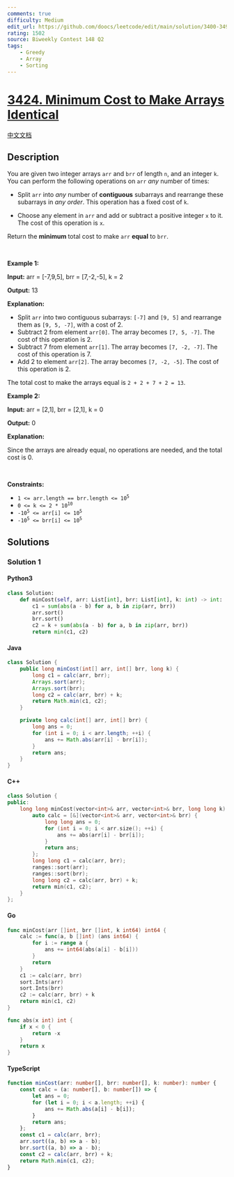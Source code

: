 ```yaml
---
comments: true
difficulty: Medium
edit_url: https://github.com/doocs/leetcode/edit/main/solution/3400-3499/3424.Minimum%20Cost%20to%20Make%20Arrays%20Identical/README_EN.md
rating: 1502
source: Biweekly Contest 148 Q2
tags:
    - Greedy
    - Array
    - Sorting
---
```


<!-- problem:start -->

# [3424. Minimum Cost to Make Arrays Identical](https://leetcode.com/problems/minimum-cost-to-make-arrays-identical)

[中文文档](/solution/3400-3499/3424.Minimum%20Cost%20to%20Make%20Arrays%20Identical/README.md)

## Description

<!-- description:start -->

<p>You are given two integer arrays <code>arr</code> and <code>brr</code> of length <code>n</code>, and an integer <code>k</code>. You can perform the following operations on <code>arr</code> <em>any</em> number of times:</p>

<ul>
	<li>Split <code>arr</code> into <em>any</em> number of <strong>contiguous</strong> <span data-keyword="subarray-nonempty">subarrays</span> and rearrange these subarrays in <em>any order</em>. This operation has a fixed cost of <code>k</code>.</li>
	<li>
	<p>Choose any element in <code>arr</code> and add or subtract a positive integer <code>x</code> to it. The cost of this operation is <code>x</code>.</p>
	</li>
</ul>

<p>Return the <strong>minimum </strong>total cost to make <code>arr</code> <strong>equal</strong> to <code>brr</code>.</p>

<p>&nbsp;</p>
<p><strong class="example">Example 1:</strong></p>

<div class="example-block">
<p><strong>Input:</strong> <span class="example-io">arr = [-7,9,5], brr = [7,-2,-5], k = 2</span></p>

<p><strong>Output:</strong> <span class="example-io">13</span></p>

<p><strong>Explanation:</strong></p>

<ul>
	<li>Split <code>arr</code> into two contiguous subarrays: <code>[-7]</code> and <code>[9, 5]</code> and rearrange them as <code>[9, 5, -7]</code>, with a cost of 2.</li>
	<li>Subtract 2 from element <code>arr[0]</code>. The array becomes <code>[7, 5, -7]</code>. The cost of this operation is 2.</li>
	<li>Subtract 7 from element <code>arr[1]</code>. The array becomes <code>[7, -2, -7]</code>. The cost of this operation is 7.</li>
	<li>Add 2 to element <code>arr[2]</code>. The array becomes <code>[7, -2, -5]</code>. The cost of this operation is 2.</li>
</ul>

<p>The total cost to make the arrays equal is <code>2 + 2 + 7 + 2 = 13</code>.</p>
</div>

<p><strong class="example">Example 2:</strong></p>

<div class="example-block">
<p><strong>Input:</strong> <span class="example-io">arr = [2,1], brr = [2,1], k = 0</span></p>

<p><strong>Output:</strong> <span class="example-io">0</span></p>

<p><strong>Explanation:</strong></p>

<p>Since the arrays are already equal, no operations are needed, and the total cost is 0.</p>
</div>

<p>&nbsp;</p>
<p><strong>Constraints:</strong></p>

<ul>
	<li><code>1 &lt;= arr.length == brr.length &lt;= 10<sup>5</sup></code></li>
	<li><code>0 &lt;= k &lt;= 2 * 10<sup>10</sup></code></li>
	<li><code>-10<sup>5</sup> &lt;= arr[i] &lt;= 10<sup>5</sup></code></li>
	<li><code>-10<sup>5</sup> &lt;= brr[i] &lt;= 10<sup>5</sup></code></li>
</ul>

<!-- description:end -->

## Solutions

<!-- solution:start -->

### Solution 1

<!-- tabs:start -->

#### Python3

```python
class Solution:
    def minCost(self, arr: List[int], brr: List[int], k: int) -> int:
        c1 = sum(abs(a - b) for a, b in zip(arr, brr))
        arr.sort()
        brr.sort()
        c2 = k + sum(abs(a - b) for a, b in zip(arr, brr))
        return min(c1, c2)
```

#### Java

```java
class Solution {
    public long minCost(int[] arr, int[] brr, long k) {
        long c1 = calc(arr, brr);
        Arrays.sort(arr);
        Arrays.sort(brr);
        long c2 = calc(arr, brr) + k;
        return Math.min(c1, c2);
    }

    private long calc(int[] arr, int[] brr) {
        long ans = 0;
        for (int i = 0; i < arr.length; ++i) {
            ans += Math.abs(arr[i] - brr[i]);
        }
        return ans;
    }
}
```

#### C++

```cpp
class Solution {
public:
    long long minCost(vector<int>& arr, vector<int>& brr, long long k) {
        auto calc = [&](vector<int>& arr, vector<int>& brr) {
            long long ans = 0;
            for (int i = 0; i < arr.size(); ++i) {
                ans += abs(arr[i] - brr[i]);
            }
            return ans;
        };
        long long c1 = calc(arr, brr);
        ranges::sort(arr);
        ranges::sort(brr);
        long long c2 = calc(arr, brr) + k;
        return min(c1, c2);
    }
};
```

#### Go

```go
func minCost(arr []int, brr []int, k int64) int64 {
	calc := func(a, b []int) (ans int64) {
		for i := range a {
			ans += int64(abs(a[i] - b[i]))
		}
		return
	}
	c1 := calc(arr, brr)
	sort.Ints(arr)
	sort.Ints(brr)
	c2 := calc(arr, brr) + k
	return min(c1, c2)
}

func abs(x int) int {
	if x < 0 {
		return -x
	}
	return x
}
```

#### TypeScript

```ts
function minCost(arr: number[], brr: number[], k: number): number {
    const calc = (a: number[], b: number[]) => {
        let ans = 0;
        for (let i = 0; i < a.length; ++i) {
            ans += Math.abs(a[i] - b[i]);
        }
        return ans;
    };
    const c1 = calc(arr, brr);
    arr.sort((a, b) => a - b);
    brr.sort((a, b) => a - b);
    const c2 = calc(arr, brr) + k;
    return Math.min(c1, c2);
}
```

<!-- tabs:end -->

<!-- solution:end -->

<!-- problem:end -->
